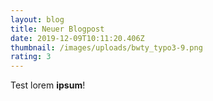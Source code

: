 ```yaml
---
layout: blog
title: Neuer Blogpost
date: 2019-12-09T10:11:20.406Z
thumbnail: /images/uploads/bwty_typo3-9.png
rating: 3
---
```

Test lorem **ipsum**!
